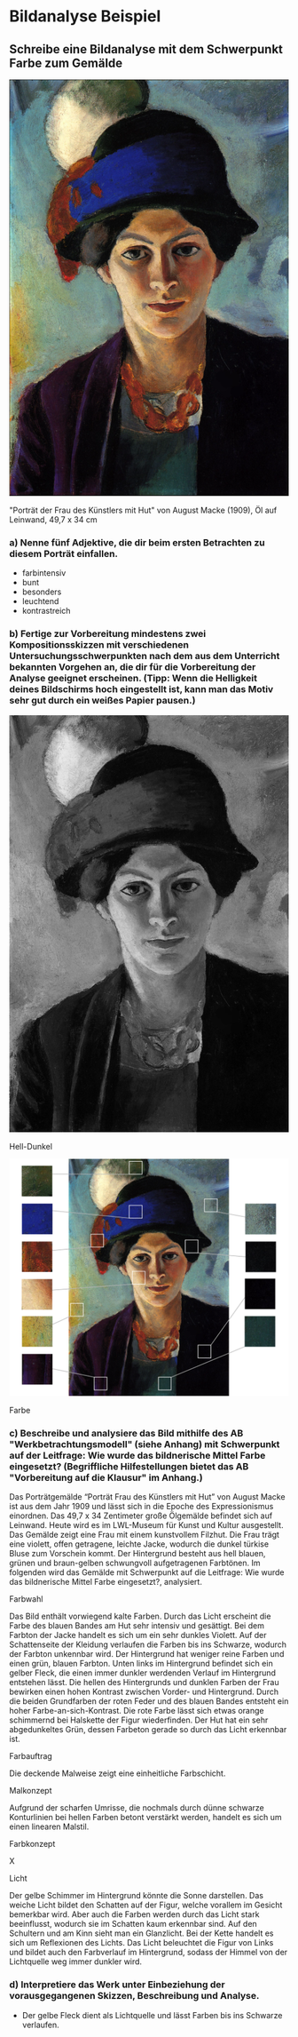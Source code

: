 # Bildanalyse Beispiel

## Schreibe eine Bildanalyse mit dem Schwerpunkt Farbe zum Gemälde

![Untitled](Bildanalyse%20Beispiel/Untitled.png)

"Porträt der Frau des Künstlers mit Hut" von August Macke (1909), Öl auf Leinwand, 49,7 x 34 cm

### a) Nenne fünf Adjektive, die dir beim ersten Betrachten zu diesem Porträt einfallen.

- farbintensiv
- bunt
- besonders
- leuchtend
- kontrastreich

### b) Fertige zur Vorbereitung mindestens zwei Kompositionsskizzen mit verschiedenen Untersuchungsschwerpunkten nach dem aus dem Unterricht bekannten Vorgehen an, die dir für die Vorbereitung der Analyse geeignet erscheinen. (Tipp: Wenn die Helligkeit deines Bildschirms hoch eingestellt ist, kann man das Motiv sehr gut durch ein weißes Papier pausen.)

![Hell-Dunkel](Bildanalyse%20Beispiel/Untitled%201.png)

Hell-Dunkel

![Farbe](Bildanalyse%20Beispiel/Untitled%202.png)

Farbe

### c) Beschreibe und analysiere das Bild mithilfe des AB "Werkbetrachtungsmodell" (siehe Anhang) mit Schwerpunkt auf der Leitfrage: Wie wurde das bildnerische Mittel Farbe eingesetzt? (Begriffliche Hilfestellungen bietet das AB "Vorbereitung auf die Klausur" im Anhang.)

Das Porträtgemälde “Porträt Frau des Künstlers mit Hut” von August Macke ist aus dem Jahr 1909 und lässt sich in die Epoche des Expressionismus einordnen. Das 49,7 x 34 Zentimeter große Ölgemälde befindet sich auf Leinwand. Heute wird es im LWL-Museum für Kunst und Kultur ausgestellt. Das Gemälde zeigt eine Frau mit einem kunstvollem Filzhut. Die Frau trägt eine violett, offen getragene, leichte Jacke, wodurch die dunkel türkise Bluse zum Vorschein kommt. Der Hintergrund besteht aus hell blauen, grünen und braun-gelben schwungvoll aufgetragenen Farbtönen. Im folgenden wird das Gemälde mit Schwerpunkt auf die Leitfrage: Wie wurde das bildnerische Mittel Farbe eingesetzt?, analysiert.

Farbwahl

Das Bild enthält vorwiegend kalte Farben. Durch das Licht erscheint die Farbe des blauen Bandes am Hut sehr intensiv und gesättigt. Bei dem Farbton der Jacke handelt es sich um ein sehr dunkles Violett. Auf der Schattenseite der Kleidung verlaufen die Farben bis ins Schwarze, wodurch der Farbton unkennbar wird. Der Hintergrund hat weniger reine Farben und einen grün, blauen Farbton. Unten links im Hintergrund befindet sich ein gelber Fleck, die einen immer dunkler werdenden Verlauf im Hintergrund entstehen lässt. Die hellen des Hintergrunds und dunklen Farben der Frau bewirken einen hohen Kontrast zwischen Vorder- und Hintergrund. Durch die beiden Grundfarben der roten Feder und des blauen Bandes entsteht ein hoher Farbe-an-sich-Kontrast. Die rote Farbe lässt sich etwas orange schimmernd bei Halskette der Figur wiederfinden. Der Hut hat ein sehr abgedunkeltes Grün, dessen Farbeton gerade so durch das Licht erkennbar ist.

Farbauftrag

Die deckende Malweise zeigt eine einheitliche Farbschicht. 

Malkonzept

Aufgrund der scharfen Umrisse, die nochmals durch dünne schwarze Konturlinien bei hellen Farben betont verstärkt werden, handelt es sich um einen linearen Malstil.

Farbkonzept

X

Licht

Der gelbe Schimmer im Hintergrund könnte die Sonne darstellen. Das weiche Licht bildet den Schatten auf der Figur, welche vorallem im Gesicht bemerkbar wird. Aber auch die Farben werden durch das Licht stark beeinflusst, wodurch sie im Schatten kaum erkennbar sind. Auf den Schultern und am Kinn sieht man ein Glanzlicht. Bei der Kette handelt es sich um Reflexionen des Lichts. Das Licht beleuchtet die Figur von Links und bildet auch den Farbverlauf im Hintergrund, sodass der Himmel von der Lichtquelle weg immer dunkler wird. 

### d) Interpretiere das Werk unter Einbeziehung der vorausgegangenen Skizzen, Beschreibung und Analyse.

- Der gelbe Fleck dient als Lichtquelle und lässt Farben bis ins Schwarze verlaufen.